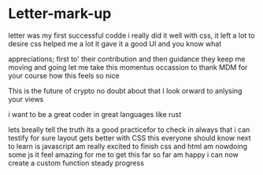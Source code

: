 # Letter-mark-up
letter was my first successful codde
i really did it well
with css, it left a lot to desire
css helped me a lot
 it gave it a good UI
 and you know what
<!-- i know people here like to help -->
appreciations;
first to'
their contribution
and then guidance
they keep me moving
and going
let me take this momentus occassion 
to thank MDM for your course
how this feels so nice
<!-- ZEK tokens on this -->
This is the future of crypto
no doubt about that
I look orward to anlysing your views
<!-- i want to add this but please ignore -->
i want to be a great coder
in great languages like rust
<!-- it this what you expect of me -->
lets breally tell the truth
its a good practicefor to check in always
that i can testify for sure
layout gets better with CSS 
this everyone should know
next to learn is javascript
am really excited to finish css and html
am nowdoing some js
it feel amazing for me 
to get this far so far
am happy i can now create a custom function
steady progress
